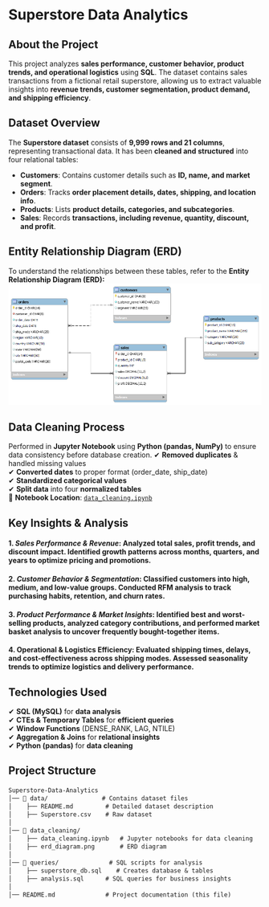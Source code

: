 # **Superstore Data Analytics**

## About the Project
This project analyzes **sales performance, customer behavior, product trends, and operational logistics** using **SQL**. The dataset contains sales transactions from a fictional retail superstore, allowing us to extract valuable insights into **revenue trends, customer segmentation, product demand, and shipping efficiency**.

## Dataset Overview
The **Superstore dataset** consists of **9,999 rows and 21 columns**, representing transactional data. It has been **cleaned and structured** into four relational tables:

- **Customers**: Contains customer details such as **ID, name, and market segment**.
- **Orders**: Tracks **order placement details, dates, shipping, and location info**.
- **Products**: Lists **product details, categories, and subcategories**.
- **Sales**: Records **transactions, including revenue, quantity, discount, and profit**.

## Entity Relationship Diagram (ERD)
To understand the relationships between these tables, refer to the **Entity Relationship Diagram (ERD):**  
![Entity Relationship Diagram](data_cleaning/erd_diagram.png)

## Data Cleaning Process
Performed in **Jupyter Notebook** using **Python (pandas, NumPy)** to ensure data consistency before database creation.
✔ **Removed duplicates** & handled missing values  
✔ **Converted dates** to proper format (order_date, ship_date)  
✔ **Standardized categorical values**  
✔ **Split data** into four **normalized tables**  
📍 **Notebook Location**: [`data_cleaning.ipynb`](data_cleaning/data_cleaning.ipynb)

## Key Insights & Analysis
#### **1. _Sales Performance & Revenue_**:  Analyzed **total sales, profit trends, and discount impact**. Identified **growth patterns across months, quarters, and years** to optimize pricing and promotions.

#### **2. _Customer Behavior & Segmentation_**:  Classified customers into **high, medium, and low-value groups**. Conducted **RFM analysis** to track **purchasing habits, retention, and churn rates**.

#### **3. _Product Performance & Market Insights_**:  Identified **best and worst-selling products**, analyzed **category contributions**, and performed **market basket analysis** to uncover frequently bought-together items.

#### **4. Operational & Logistics Efficiency**:  Evaluated **shipping times, delays, and cost-effectiveness** across shipping modes. Assessed **seasonality trends** to optimize logistics and delivery performance.

## Technologies Used
✔ **SQL (MySQL)** for **data analysis**  
✔ **CTEs & Temporary Tables** for **efficient queries**  
✔ **Window Functions** (DENSE_RANK, LAG, NTILE)  
✔ **Aggregation & Joins** for **relational insights**  
✔ **Python (pandas)** for **data cleaning**  

## Project Structure
```
Superstore-Data-Analytics
│── 📁 data/               # Contains dataset files
│    ├── README.md         # Detailed dataset description
│    ├── Superstore.csv    # Raw dataset
│
│── 📁 data_cleaning/          
│    ├── data_cleaning.ipynb   # Jupyter notebooks for data cleaning
│    ├── erd_diagram.png       # ERD diagram  
│
│── 📁 queries/              # SQL scripts for analysis
│    ├── superstore_db.sql    # Creates database & tables
│    ├── analysis.sql      # SQL queries for business insights
│
│── README.md              # Project documentation (this file)
```
